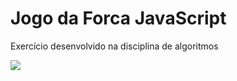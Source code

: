 <h1>Jogo da Forca JavaScript</h1>

<p>Exercício desenvolvido na disciplina de algoritmos</p>

<img  src="https://user-images.githubusercontent.com/40183867/85635239-c6149580-b653-11ea-8860-48102fe07a96.png"/>
